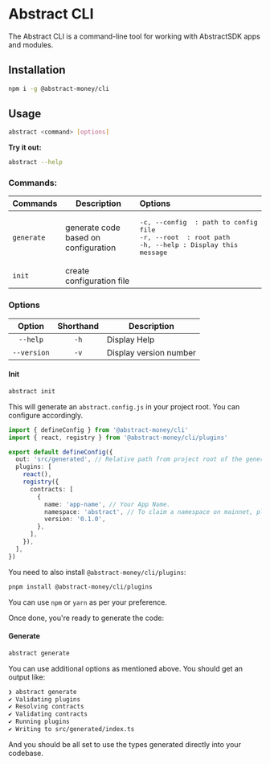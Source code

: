 # Abstract CLI

The Abstract CLI is a command-line tool for working with AbstractSDK apps and modules.

## Installation 

```bash
npm i -g @abstract-money/cli
```

## Usage

```sh
abstract <command> [options]
```

**Try it out:**
```sh
abstract --help
```

### Commands:
| Commands | Description | Options
| --- | --- | :--- |
| `generate` | generate code based on configuration | <pre>-c, --config <path> : path to config file<br />-r, --root <path> : root path<br />-h, --help : Display this message</pre> |
| `init` | create configuration file | |

### Options
| Option | Shorthand | Description |
| :---: | :---: | --- |
| `--help` | `-h` | Display Help |
| `--version` | `-v` | Display version number |

#### Init

```sh
abstract init
```

This will generate an `abstract.config.js` in your project root. You can configure accordingly.

```ts
import { defineConfig } from '@abstract-money/cli'
import { react, registry } from '@abstract-money/cli/plugins'

export default defineConfig({
  out: 'src/generated', // Relative path from project root of the generated output.
  plugins: [
    react(),
    registry({
      contracts: [
        {
          name: 'app-name', // Your App Name.
          namespace: 'abstract', // To claim a namespace on mainnet, please get in touch with Abstract Team.
          version: '0.1.0',
        },
      ],
    }),
  ],
})
```

You need to also install `@abstract-money/cli/plugins`:

```sh
pnpm install @abstract-money/cli/plugins
```

You can use `npm` or `yarn` as per your preference.

Once done, you're ready to generate the code:

#### Generate

```sh
abstract generate
```

You can use additional options as mentioned above.
You should get an output like:

```sh
❯ abstract generate
✔ Validating plugins
✔ Resolving contracts
✔ Validating contracts
✔ Running plugins
✔ Writing to src/generated/index.ts
```

And you should be all set to use the types generated directly into your codebase.
